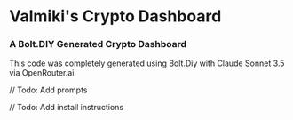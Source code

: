# Valmiki's Crypto Dashboard
### A Bolt.DIY Generated Crypto Dashboard

This code was completely generated using Bolt.Diy with Claude Sonnet 3.5 via OpenRouter.ai

// Todo: Add prompts

// Todo: Add install instructions
